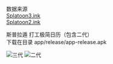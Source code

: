 数据来源  
[Splatoon3.ink](https://github.com/misenhower/splatoon3.ink)  
[Splatoon2.ink](https://splatoon2.ink/)  

斯普拉遁  打工极简日历（包含二代）  
下载在目录 app/release/app-release.apk



![三代](https://github.com/user-attachments/assets/f5bbf9f0-885c-4c00-aba0-26700dfd00d1)
![二代](https://github.com/user-attachments/assets/518a571e-0f29-441f-bb4d-067c243f60ff)
